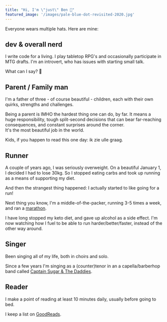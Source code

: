 ```yaml
---
title: "Hi, I'm \"just\" Ben 👋"
featured_image: '/images/pale-blue-dot-revisited-2020.jpg'
---
```

Everyone wears multiple hats. Here are mine: 

## dev & overall nerd
I write code for a living. I play tabletop RPG's and occasionally participate in MTG drafts. I'm an introvert, who has issues with starting small talk.    

What can I say? 🤷‍️   

## Parent / Family man
I'm a father of three - of course beautiful - children, each with their own quirks, strengths and challenges. 

Being a parent is IMHO the hardest thing one can do, by far. It means a huge responsibility, tough split-second decisions that can bear far-reaching consequences, and constant surprises around the corner.    
It's the most beautiful job in the world.     

Kids, if you happen to read this one day: ik zie ulle graag. 

## Runner
A couple of years ago, I was seriously overweight. On a beautiful January 1, I decided I had to lose 30kg. 
So I stopped eating carbs and took up running as a means of supporting my diet. 

And then the strangest thing happened: I actually started to like going for a run! 
    
Next thing you know, I'm a middle-of-the-packer, running 3-5 times a week, and ran a [marathon](https://www.strava.com/activities/6127388564/overview).    

I have long stopped my keto diet, and gave up alcohol as a side effect. I'm now watching how I fuel to be able to run harder/better/faster, instead of the other way around. 

## Singer
Been singing all of my life, both in choirs and solo. 

Since a few years I'm singing as a (counter)tenor in an a capella/barberhop band called [Captain Sugar & The Daddies](https://www.facebook.com/cptsugar). 

## Reader
I make a point of reading at least 10 minutes daily, usually before going to bed. 

I keep a list on [GoodReads](https://www.goodreads.com/user/show/6076790-ben). 
